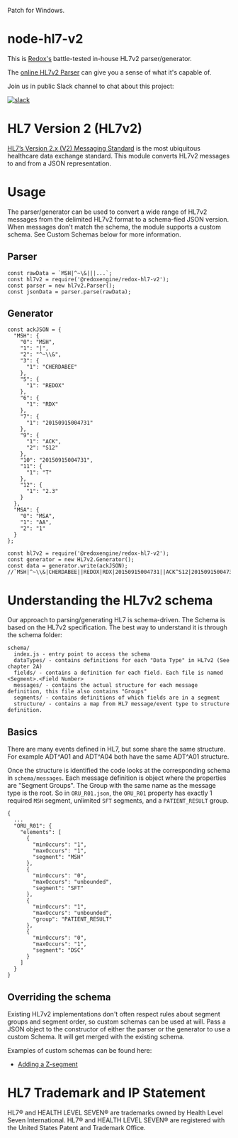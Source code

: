 Patch for Windows.

# node-hl7-v2
This is [Redox's](https://www.redoxengine.com/?utm_source=github&utm_medium=githublink&utm_campaign=open%20source) battle-tested in-house HL7v2 parser/generator. 

The [online HL7v2 Parser](https://developer.redoxengine.com/hl7v2-tool/) can give you a sense of what it's capable of. 

Join us in public Slack channel to chat about this project: 

[![slack](http://community.redoxengine.com/badge.svg)](http://community.redoxengine.com)

# HL7 Version 2 (HL7v2) 
[HL7’s Version 2.x (V2) Messaging Standard](http://www.hl7.org/implement/standards/product_brief.cfm?product_id=185) 
is the most ubiquitous healthcare data exchange standard. This module converts HL7v2 messages to and from a JSON representation.

# Usage 
The parser/generator can be used to convert a wide range of HL7v2 messages from the delimited HL7v2 format to a schema-fied JSON version. 
When messages don't match the schema, the module supports a custom schema. See Custom Schemas below for more information. 

## Parser
```
const rawData = `MSH|^~\&|||...`;
const hl7v2 = require('@redoxengine/redox-hl7-v2');
const parser = new hl7v2.Parser();
const jsonData = parser.parse(rawData);
```

## Generator
```
const ackJSON = {
  "MSH": {
    "0": "MSH",
    "1": "|",
    "2": "^~\\&",
    "3": {
      "1": "CHERDABEE"
    },
    "5": {
      "1": "REDOX"
    },
    "6": {
      "1": "RDX"
    },
    "7": {
      "1": "20150915004731"
    },
    "9": {
      "1": "ACK",
      "2": "S12"
    },
    "10": "20150915004731",
    "11": {
      "1": "T"
    },
    "12": {
      "1": "2.3"
    }
  },
  "MSA": {
    "0": "MSA",
    "1": "AA",
    "2": "1"
  }
};

const hl7v2 = require('@redoxengine/redox-hl7-v2');
const generator = new HL7v2.Generator();
const data = generator.write(ackJSON);
//`MSH|^~\\&|CHERDABEE||REDOX|RDX|20150915004731||ACK^S12|20150915004731|T|2.3|||||||||\rMSA|AA|1||||\r`
```

# Understanding the HL7v2 schema
Our approach to parsing/generating HL7 is schema-driven. The Schema is based on the HL7v2 specification. 
The best way to understand it is through the schema folder: 
```
schema/
  index.js - entry point to access the schema
  dataTypes/ - contains definitions for each "Data Type" in HL7v2 (See chapter 2A)
  fields/ - contains a definition for each field. Each file is named <Segment>.<Field Number>
  messages/ - contains the actual structure for each message definition, this file also contains "Groups"
  segments/ - contains definitions of which fields are in a segment
  structure/ - contains a map from HL7 message/event type to structure definition. 
``` 
## Basics
There are many events defined in HL7, but some share the same structure. For example ADT^A01 and ADT^A04 both have the same ADT^A01 structure. 

Once the structure is identified the code looks at the corresponding schema in `schema/messages`. Each message definition is object where the properties are "Segment Groups". The Group with the same name as the message type is the root. So in `ORU_R01.json`, the `ORU_R01` property has exactly 1 required `MSH` segment, unlimited `SFT` segments, and a `PATIENT_RESULT` group. 
```
{
  ...
  "ORU_R01": {
    "elements": [
      {
        "minOccurs": "1",
        "maxOccurs": "1",
        "segment": "MSH"
      },
      {
        "minOccurs": "0",
        "maxOccurs": "unbounded",
        "segment": "SFT"
      },
      {
        "minOccurs": "1",
        "maxOccurs": "unbounded",
        "group": "PATIENT_RESULT"
      },
      {
        "minOccurs": "0",
        "maxOccurs": "1",
        "segment": "DSC"
      }
    ]
  }
}
```
## Overriding the schema
Existing HL7v2 implementations don't often respect rules about segment groups and segment order, so custom schemas can be used at will. Pass a JSON object to the constructor of either the parser or the generator to use a custom Schema. It will get merged with the existing schema. 

Examples of custom schemas can be found here: 
* [Adding a Z-segment](./custom_schema_examples/AddZSegment.md)



# HL7 Trademark and IP Statement
HL7® and HEALTH LEVEL SEVEN® are trademarks owned by Health Level Seven International. HL7® and HEALTH LEVEL SEVEN® are registered with the United States Patent and Trademark Office.
